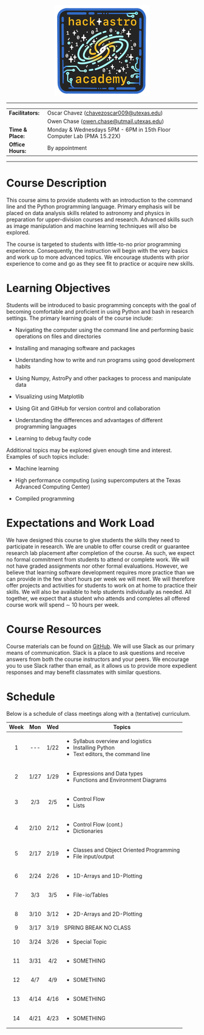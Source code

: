 <p align="center">
  <img src="assets/hackastrologo.png" alt="logo" width="250"/>
</p>

------------------------------------------------------------------------
|  |  |
|:---|:---|
| **Facilitators:** | Oscar Chavez (<chavezoscar009@utexas.edu>) |
|  | Owen Chase ([owen.chase@utmail.utexas.edu](owen.chase@utmail.utexas.edu)) |
| **Time & Place:** | Monday & Wednesdays 5PM - 6PM in 15th Floor Computer Lab (PMA 15.22X) |
| **Office Hours:** | By appointment |

------------------------------------------------------------------------

# Course Description

This course aims to provide students with an introduction to the command
line and the Python programming language. Primary emphasis will be
placed on data analysis skills related to astronomy and physics in
preparation for upper-division courses and research. Advanced skills
such as image manipulation and machine learning techniques will also be
explored.

The course is targeted to students with little-to-no prior programming
experience. Consequently, the instruction will begin with the very
basics and work up to more advanced topics. We encourage students with
prior experience to come and go as they see fit to practice or acquire
new skills.

# Learning Objectives

Students will be introduced to basic programming concepts with the goal
of becoming comfortable and proficient in using Python and bash in
research settings. The primary learning goals of the course include:

-   Navigating the computer using the command line and performing basic
    operations on files and directories

-   Installing and managing software and packages

-   Understanding how to write and run programs using good development
    habits

-   Using Numpy, AstroPy and other packages to process and manipulate
    data

-   Visualizing using Matplotlib

-   Using Git and GitHub for version control and collaboration

-   Understanding the differences and advantages of different
    programming languages

-   Learning to debug faulty code

Additional topics may be explored given enough time and interest.
Examples of such topics include:

-   Machine learning

-   High performance computing (using supercomputers at the Texas
    Advanced Computing Center)

-   Compiled programming

# Expectations and Work Load

We have designed this course to give students the skills they need to
participate in research. We are unable to offer course credit or
guarantee research lab placement after completion of the course. As
such, we expect no formal commitment from students to attend or complete
work. We will not have graded assignments nor other formal evaluations.
However, we believe that learning software development requires more
practice than we can provide in the few short hours per week we will
meet. We will therefore offer projects and activities for students to
work on at home to practice their skills. We will also be available to
help students individually as needed. All together, we expect that a
student who attends and completes all offered course work will spend ∼
10 hours per week.

# Course Resources

Course materials can be found on
[GitHub](https://github.com/ochase10/HackAstro-Academy). We will use
Slack as our primary means of communication. Slack is a place to ask questions and
receive answers from both the course instructors and your peers. We
encourage you to use Slack rather than email, as it allows us to provide
more expedient responses and may benefit classmates with similar
questions.

# Schedule

Below is a schedule of class meetings along with a (tentative)
curriculum.

| Week | Mon | Wed | Topics|
|:---:|:----:|:-----:|-------------|
| 1 | --- | 1/22 | <ul><li>Syllabus overview and logistics</li><li>Installing Python</li><li>Text editors, the command line</li></ul>|
| 2 | 1/27 | 1/29 | <ul><li>Expressions and Data types</li><li>Functions and Environment Diagrams</li></ul>|      
| 3 | 2/3 | 2/5 | <ul><li>Control Flow</li><li>Lists</li></ul>   
| 4 | 2/10 | 2/12 | <ul><li>Control Flow (cont.)</li><li>Dictionaries</li></ul> 
| 5 | 2/17 | 2/19 | <ul><li>Classes and Object Oriented Programming</li><li>File input/output</li></ul>  
| 6 | 2/24 | 2/26 | <ul><li>1D-Arrays and 1D-Plotting  
| 7 | 3/3 | 3/5 | <ul><li>File-io/Tables  
| 8 | 3/10 | 3/12 | <ul><li>2D-Arrays and 2D-Plotting  
| 9 | 3/17 | 3/19 | SPRING BREAK NO CLASS 
| 10 | 3/24 | 3/26 | <ul><li>Special Topic  
| 11 | 3/31 | 4/2 | <ul><li>SOMETHING  
| 12 | 4/7 | 4/9 | <ul><li>SOMETHING  
| 13 | 4/14 | 4/16 | <ul><li>SOMETHING  
| 14 | 4/21 | 4/23 | <ul><li>SOMETHING  

